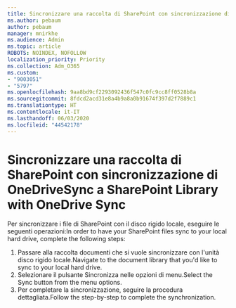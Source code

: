 ```yaml
---
title: Sincronizzare una raccolta di SharePoint con sincronizzazione di OneDrive
ms.author: pebaum
author: pebaum
manager: mnirkhe
ms.audience: Admin
ms.topic: article
ROBOTS: NOINDEX, NOFOLLOW
localization_priority: Priority
ms.collection: Adm_O365
ms.custom:
- "9003051"
- "5797"
ms.openlocfilehash: 9aa8bd9cf2293092436f547c0fc9cc8ff0528b8a
ms.sourcegitcommit: 8fdcd2acd31e8a4b9a8a0b91674f397d2f7889c1
ms.translationtype: HT
ms.contentlocale: it-IT
ms.lasthandoff: 06/03/2020
ms.locfileid: "44542178"
---
```

# <a name="sync-a-sharepoint-library-with-onedrive-sync"></a><span data-ttu-id="1aca4-102">Sincronizzare una raccolta di SharePoint con sincronizzazione di OneDrive</span><span class="sxs-lookup"><span data-stu-id="1aca4-102">Sync a SharePoint Library with OneDrive Sync</span></span>

<span data-ttu-id="1aca4-103">Per sincronizzare i file di SharePoint con il disco rigido locale, eseguire le seguenti operazioni:</span><span class="sxs-lookup"><span data-stu-id="1aca4-103">In order to have your SharePoint files sync to your local hard drive, complete the following steps:</span></span>

1. <span data-ttu-id="1aca4-104">Passare alla raccolta documenti che si vuole sincronizzare con l'unità disco rigido locale.</span><span class="sxs-lookup"><span data-stu-id="1aca4-104">Navigate to the document library that you'd like to sync to your local hard drive.</span></span>
2. <span data-ttu-id="1aca4-105">Selezionare il pulsante Sincronizza nelle opzioni di menu.</span><span class="sxs-lookup"><span data-stu-id="1aca4-105">Select the Sync button from the menu options.</span></span>
3. <span data-ttu-id="1aca4-106">Per completare la sincronizzazione, seguire la procedura dettagliata.</span><span class="sxs-lookup"><span data-stu-id="1aca4-106">Follow the step-by-step to complete the synchronization.</span></span>